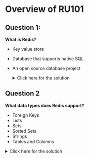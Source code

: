# Overview of RU101

## Question 1:

**What is Redis?**

- Key value store
- Database that supports native SQL
- An open source database project

  <details>
    <summary>Click here for the solution</summary>
      <ul>
        <li>Key value store</li>
        <li>An open source database project</li>
  	<ul>
  </details>

## Question 2

**What data types does Redis support?**

- Foreign Keys
- Lists
- Sets
- Sorted Sets
- Strings
- Tables and Columns

<details>
  <summary>Click here for the solution</summary>
    <ul>
      <li>Lists</li>
      <li>Sets</li>
      <li>Sorted Sets</li>
      <li>Strings</li>
	<ul>
</details>
